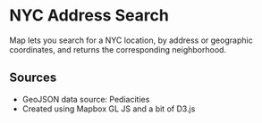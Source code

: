 # NYC Address Search

Map lets you search for a NYC location, by address or geographic coordinates, and returns the corresponding neighborhood.

## Sources

- GeoJSON data source: Pediacities
- Created using Mapbox GL JS and a bit of D3.js
